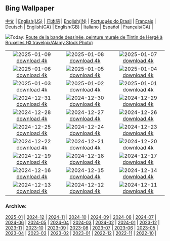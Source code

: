 ## Bing Wallpaper
[中文](README.md) |                     [English(US)](en-US.md) |                     [日本語](ja-JP.md) |                     [English(IN)](en-IN.md) |                     [Português do Brasil](pt-BR.md) |                     [Français](fr-FR.md) |                     [Deutsch](de-DE.md) |                     [English(CA)](en-CA.md) |                     [English(GB)](en-GB.md) |                     [Italiano](it-IT.md) |                     [Español](es-ES.md) |                     [Français(CA)](fr-CA.md) |                    

![](https://www.bing.com/th?id=OHR.DayTintin_FR-FR0911497926_UHD.jpg&w=1000)Today: [Route de la bande dessinée, peinture murale de Tintin de Hergé à Bruxelles (© travelpix/Alamy Stock Photo)](https://www.bing.com/th?id=OHR.DayTintin_FR-FR0911497926_UHD.jpg)

|      |      |      |
| :----: | :----: | :----: |
|![](https://www.bing.com/th?id=OHR.NamibiaDunes_FR-FR3454752206_UHD.jpg&pid=hp&w=384&h=216&rs=1&c=4)2025-01-09 [download 4k](https://www.bing.com/th?id=OHR.NamibiaDunes_FR-FR3454752206_UHD.jpg)|![](https://www.bing.com/th?id=OHR.GreatWallStairs_FR-FR2831168051_UHD.jpg&pid=hp&w=384&h=216&rs=1&c=4)2025-01-08 [download 4k](https://www.bing.com/th?id=OHR.GreatWallStairs_FR-FR2831168051_UHD.jpg)|![](https://www.bing.com/th?id=OHR.BouldersNZ_FR-FR2503535078_UHD.jpg&pid=hp&w=384&h=216&rs=1&c=4)2025-01-07 [download 4k](https://www.bing.com/th?id=OHR.BouldersNZ_FR-FR2503535078_UHD.jpg)|
|![](https://www.bing.com/th?id=OHR.RavennaBasilica_FR-FR1984355211_UHD.jpg&pid=hp&w=384&h=216&rs=1&c=4)2025-01-06 [download 4k](https://www.bing.com/th?id=OHR.RavennaBasilica_FR-FR1984355211_UHD.jpg)|![](https://www.bing.com/th?id=OHR.PlumParakeet_FR-FR1766885015_UHD.jpg&pid=hp&w=384&h=216&rs=1&c=4)2025-01-05 [download 4k](https://www.bing.com/th?id=OHR.PlumParakeet_FR-FR1766885015_UHD.jpg)|![](https://www.bing.com/th?id=OHR.VietnamFalls_FR-FR1506770845_UHD.jpg&pid=hp&w=384&h=216&rs=1&c=4)2025-01-04 [download 4k](https://www.bing.com/th?id=OHR.VietnamFalls_FR-FR1506770845_UHD.jpg)|
|![](https://www.bing.com/th?id=OHR.TolkienOxford_FR-FR1207092725_UHD.jpg&pid=hp&w=384&h=216&rs=1&c=4)2025-01-03 [download 4k](https://www.bing.com/th?id=OHR.TolkienOxford_FR-FR1207092725_UHD.jpg)|![](https://www.bing.com/th?id=OHR.AlpsSunset_FR-FR0523137668_UHD.jpg&pid=hp&w=384&h=216&rs=1&c=4)2025-01-02 [download 4k](https://www.bing.com/th?id=OHR.AlpsSunset_FR-FR0523137668_UHD.jpg)|![](https://www.bing.com/th?id=OHR.PolarBearSwim_FR-FR0276887378_UHD.jpg&pid=hp&w=384&h=216&rs=1&c=4)2025-01-01 [download 4k](https://www.bing.com/th?id=OHR.PolarBearSwim_FR-FR0276887378_UHD.jpg)|
|![](https://www.bing.com/th?id=OHR.ParisNewYearEve_FR-FR3084713180_UHD.jpg&pid=hp&w=384&h=216&rs=1&c=4)2024-12-31 [download 4k](https://www.bing.com/th?id=OHR.ParisNewYearEve_FR-FR3084713180_UHD.jpg)|![](https://www.bing.com/th?id=OHR.MountFieldNP_FR-FR0048358623_UHD.jpg&pid=hp&w=384&h=216&rs=1&c=4)2024-12-30 [download 4k](https://www.bing.com/th?id=OHR.MountFieldNP_FR-FR0048358623_UHD.jpg)|![](https://www.bing.com/th?id=OHR.BorobudurBells_FR-FR9771454901_UHD.jpg&pid=hp&w=384&h=216&rs=1&c=4)2024-12-29 [download 4k](https://www.bing.com/th?id=OHR.BorobudurBells_FR-FR9771454901_UHD.jpg)|
|![](https://www.bing.com/th?id=OHR.CoralTurtle_FR-FR9548465819_UHD.jpg&pid=hp&w=384&h=216&rs=1&c=4)2024-12-28 [download 4k](https://www.bing.com/th?id=OHR.CoralTurtle_FR-FR9548465819_UHD.jpg)|![](https://www.bing.com/th?id=OHR.LakeBledSnow_FR-FR5167708906_UHD.jpg&pid=hp&w=384&h=216&rs=1&c=4)2024-12-27 [download 4k](https://www.bing.com/th?id=OHR.LakeBledSnow_FR-FR5167708906_UHD.jpg)|![](https://www.bing.com/th?id=OHR.PointeDiable_FR-FR3649413809_UHD.jpg&pid=hp&w=384&h=216&rs=1&c=4)2024-12-26 [download 4k](https://www.bing.com/th?id=OHR.PointeDiable_FR-FR3649413809_UHD.jpg)|
|![](https://www.bing.com/th?id=OHR.ReindeerTrio_FR-FR3852495223_UHD.jpg&pid=hp&w=384&h=216&rs=1&c=4)2024-12-25 [download 4k](https://www.bing.com/th?id=OHR.ReindeerTrio_FR-FR3852495223_UHD.jpg)|![](https://www.bing.com/th?id=OHR.SantaSnowglobe_FR-FR4108706539_UHD.jpg&pid=hp&w=384&h=216&rs=1&c=4)2024-12-24 [download 4k](https://www.bing.com/th?id=OHR.SantaSnowglobe_FR-FR4108706539_UHD.jpg)|![](https://www.bing.com/th?id=OHR.FestivusCranes_FR-FR4485267796_UHD.jpg&pid=hp&w=384&h=216&rs=1&c=4)2024-12-23 [download 4k](https://www.bing.com/th?id=OHR.FestivusCranes_FR-FR4485267796_UHD.jpg)|
|![](https://www.bing.com/th?id=OHR.CrystalPier_FR-FR4694395729_UHD.jpg&pid=hp&w=384&h=216&rs=1&c=4)2024-12-22 [download 4k](https://www.bing.com/th?id=OHR.CrystalPier_FR-FR4694395729_UHD.jpg)|![](https://www.bing.com/th?id=OHR.SolsticeHalo_FR-FR4955312327_UHD.jpg&pid=hp&w=384&h=216&rs=1&c=4)2024-12-21 [download 4k](https://www.bing.com/th?id=OHR.SolsticeHalo_FR-FR4955312327_UHD.jpg)|![](https://www.bing.com/th?id=OHR.SantaClausVillage_FR-FR1605218480_UHD.jpg&pid=hp&w=384&h=216&rs=1&c=4)2024-12-20 [download 4k](https://www.bing.com/th?id=OHR.SantaClausVillage_FR-FR1605218480_UHD.jpg)|
|![](https://www.bing.com/th?id=OHR.SibiuRomania_FR-FR5904755818_UHD.jpg&pid=hp&w=384&h=216&rs=1&c=4)2024-12-19 [download 4k](https://www.bing.com/th?id=OHR.SibiuRomania_FR-FR5904755818_UHD.jpg)|![](https://www.bing.com/th?id=OHR.NutcrackerBallet_FR-FR0747265079_UHD.jpg&pid=hp&w=384&h=216&rs=1&c=4)2024-12-18 [download 4k](https://www.bing.com/th?id=OHR.NutcrackerBallet_FR-FR0747265079_UHD.jpg)|![](https://www.bing.com/th?id=OHR.ReinefjordenNorway_FR-FR9231276610_UHD.jpg&pid=hp&w=384&h=216&rs=1&c=4)2024-12-17 [download 4k](https://www.bing.com/th?id=OHR.ReinefjordenNorway_FR-FR9231276610_UHD.jpg)|
|![](https://www.bing.com/th?id=OHR.SalzburgSnow_FR-FR2498324626_UHD.jpg&pid=hp&w=384&h=216&rs=1&c=4)2024-12-16 [download 4k](https://www.bing.com/th?id=OHR.SalzburgSnow_FR-FR2498324626_UHD.jpg)|![](https://www.bing.com/th?id=OHR.MisurinaLake_FR-FR7558311472_UHD.jpg&pid=hp&w=384&h=216&rs=1&c=4)2024-12-15 [download 4k](https://www.bing.com/th?id=OHR.MisurinaLake_FR-FR7558311472_UHD.jpg)|![](https://www.bing.com/th?id=OHR.LynxTree_FR-FR1855644774_UHD.jpg&pid=hp&w=384&h=216&rs=1&c=4)2024-12-14 [download 4k](https://www.bing.com/th?id=OHR.LynxTree_FR-FR1855644774_UHD.jpg)|
|![](https://www.bing.com/th?id=OHR.ChristmasBudapest_FR-FR0838567901_UHD.jpg&pid=hp&w=384&h=216&rs=1&c=4)2024-12-13 [download 4k](https://www.bing.com/th?id=OHR.ChristmasBudapest_FR-FR0838567901_UHD.jpg)|![](https://www.bing.com/th?id=OHR.WildPoinsettia_FR-FR2758700807_UHD.jpg&pid=hp&w=384&h=216&rs=1&c=4)2024-12-12 [download 4k](https://www.bing.com/th?id=OHR.WildPoinsettia_FR-FR2758700807_UHD.jpg)|![](https://www.bing.com/th?id=OHR.DolomitesSky_FR-FR2183933361_UHD.jpg&pid=hp&w=384&h=216&rs=1&c=4)2024-12-11 [download 4k](https://www.bing.com/th?id=OHR.DolomitesSky_FR-FR2183933361_UHD.jpg)|


### Archive:
[2025-01](archive/fr-FR/202501/README.md) | [2024-12](archive/fr-FR/202412/README.md) | [2024-11](archive/fr-FR/202411/README.md) | [2024-10](archive/fr-FR/202410/README.md) | [2024-09](archive/fr-FR/202409/README.md) | [2024-08](archive/fr-FR/202408/README.md) | [2024-07](archive/fr-FR/202407/README.md) | [2024-06](archive/fr-FR/202406/README.md) | [2024-05](archive/fr-FR/202405/README.md) | [2024-04](archive/fr-FR/202404/README.md) | [2024-03](archive/fr-FR/202403/README.md) | [2024-02](archive/fr-FR/202402/README.md) | [2024-01](archive/fr-FR/202401/README.md) | [2023-12](archive/fr-FR/202312/README.md) | [2023-11](archive/fr-FR/202311/README.md) | [2023-10](archive/fr-FR/202310/README.md) | [2023-09](archive/fr-FR/202309/README.md) | [2023-08](archive/fr-FR/202308/README.md) | [2023-07](archive/fr-FR/202307/README.md) | [2023-06](archive/fr-FR/202306/README.md) | [2023-05](archive/fr-FR/202305/README.md) | [2023-04](archive/fr-FR/202304/README.md) | [2023-03](archive/fr-FR/202303/README.md) | [2023-02](archive/fr-FR/202302/README.md) | [2023-01](archive/fr-FR/202301/README.md) | [2022-12](archive/fr-FR/202212/README.md) | [2022-11](archive/fr-FR/202211/README.md) | [2022-10](archive/fr-FR/202210/README.md) | 